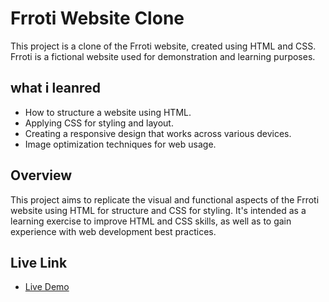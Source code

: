 # Frroti Website Clone

This project is a clone of the Frroti website, created using HTML and CSS. Frroti is a fictional website used for demonstration and learning purposes.

## what i leanred

- How to structure a website using HTML.
- Applying CSS for styling and layout.
- Creating a responsive design that works across various devices.
- Image optimization techniques for web usage.

## Overview

This project aims to replicate the visual and functional aspects of the Frroti website using HTML for structure and CSS for styling. It's intended as a learning exercise to improve HTML and CSS skills, as well as to gain experience with web development best practices.

## Live Link
- [Live Demo](https://frooti-clonee.vercel.app/)
